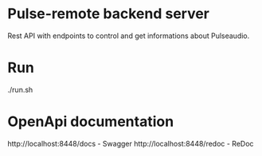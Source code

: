 # Pulse-remote backend server

Rest API with endpoints to control and get informations about Pulseaudio.

# Run
./run.sh

# OpenApi documentation
http://localhost:8448/docs - Swagger
http://localhost:8448/redoc - ReDoc
